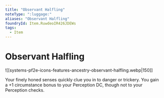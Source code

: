 ```yaml
---
title: "Observant Halfling"
noteType: ":luggage:"
aliases: "Observant Halfling"
foundryId: Item.RuwdeoIR426JDEWs
tags:
  - Item
---
```


# Observant Halfling
![[systems-pf2e-icons-features-ancestry-observant-halfling.webp|150]]

Your finely honed senses quickly clue you in to danger or trickery. You gain a +1 circumstance bonus to your Perception DC, though not to your Perception checks.
